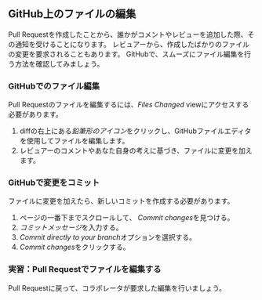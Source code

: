 ## GitHub上のファイルの編集

Pull Requestを作成したことから、誰かがコメントやレビューを追加した際、その通知を受けることになります。 レビュアーから、作成したばかりのファイルの変更を要求されることもあります。 GitHubで、スムーズにファイル編集を行う方法を確認してみましょう。

### GitHubでのファイル編集

Pull Requestのファイルを編集するには、*Files Changed* viewにアクセスする必要があります。

1. diffの右上にある*鉛筆形のアイコン*をクリックし、GitHubファイルエディタを使用してファイルを編集します。
2. レビュアーのコメントやあなた自身の考えに基づき、ファイルに変更を加えます。

### GitHubで変更をコミット

ファイルに変更を加えたら、新しいコミットを作成する必要があります。

1. ページの一番下までスクロールして、 *Commit changes*を見つける。
2. *コミットメッセージ*を入力する。
3. *Commit directly to your branch*オプションを選択する。
4. *Commit changes*をクリックする。

### 実習：Pull Requestでファイルを編集する

Pull Requestに戻って、コラボレータが要求した編集を行いましょう。